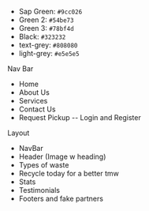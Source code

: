 
- Sap Green: `#9cc026`
- Green 2: `#54be73`
- Green 3: `#78bf4d`
- Black: `#323232`
- text-grey: `#808080`
- light-grey: `#e5e5e5`

Nav Bar
- Home 
- About Us 
- Services
- Contact Us
- Request Pickup -- Login and Register 


Layout 
- NavBar
- Header (Image w heading) 
- Types of waste 
- Recycle today for a better tmw 
- Stats
- Testimonials 
- Footers and fake partners 
